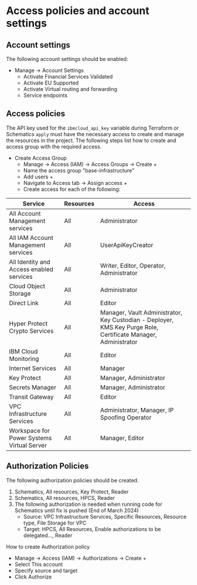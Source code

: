 # Access policies and account settings


## Account settings
The following account settings should be enabled:
- Manage -> Account Settings
    - Activate Financial Services Validated
    - Activate EU Supported
    - Activate Virtual routing and forwarding
    - Service endpoints

## Access policies
The API key used for the `ibmcloud_api_key` variable during Terraform or Schematics `apply` must have the necessary access to create and manage the resources in the project. The following steps list how to create and access group with the required access.
- Create Access Group
    - Manage -> Access (IAM) -> Access Groups -> Create +
    - Name the access group "base-infrastructure"
    - Add users +
    - Navigate to Access tab -> Assign access +
    - Create access for each of the following:
  
| Service | Resources | Access |
|- |- |- |
| All Account Management services | All | Administrator |
| All IAM Account Management services | All | UserApiKeyCreator |
| All Identity and Access enabled services | All | Writer, Editor, Operator, Administrator  |
| Cloud Object Storage | All | Administrator |
| Direct Link | All | Editor |
| Hyper Protect Crypto Services | All | Manager, Vault Administrator, Key Custodian - Deployer, KMS Key Purge Role, Certificate Manager, Administrator |
| IBM Cloud Monitoring | All | Editor |
| Internet Services | All | Manager |
| Key Protect | All | Manager, Administrator |
| Secrets Manager | All | Manager, Administrator |
| Transit Gateway | All | Editor |
| VPC Infrastructure Services | All | Administrator, Manager, IP Spoofing Operator |
| Workspace for Power Systems Virtual Server | All | Manager, Editor |

## Authorization Policies
The following authorization policies should be created.

  1. Schematics, All resources, Key Protect, Reader
  2. Schematics, All resources, HPCS, Reader
  3. The following authorization is needed when running code for Schematics until fix is pushed (End of March 2024)
      - Source: VPC Infrastructure Services, Specific Resources, Resource type, File Storage for VPC
      - Target: HPCS, All Resources, Enable authorizations to be delegated..., Reader

How to create Authorization policy
- Manage -> Access (IAM) -> Authorizations -> Create +
- Select This account
- Specify source and target
- Click Authorize